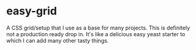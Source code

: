 # easy-grid
A CSS grid/setup that I use as a base for many projects. This is definitely not a production ready drop in. It's like a delicious easy yeast starter to which I can add many other tasty things.
